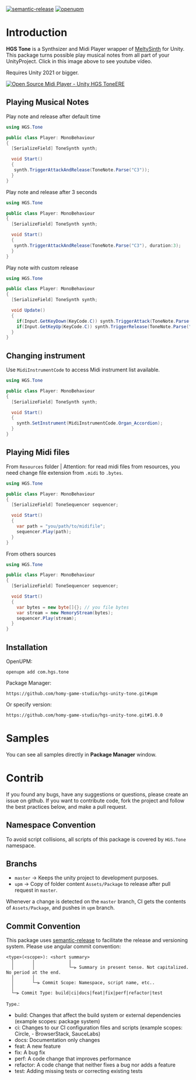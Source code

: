 [![semantic-release](https://img.shields.io/badge/%20%20%F0%9F%93%A6%F0%9F%9A%80-semantic--release-e10079.svg)](https://github.com/semantic-release/semantic-release)
[![openupm](https://img.shields.io/npm/v/com.hgs.tone?label=openupm&registry_uri=https://package.openupm.com)](https://openupm.com/packages/com.hgs.tone/)

# Introduction

**HGS Tone** is a Synthsizer and Midi Player wrapper of [MeltySinth](https://github.com/sinshu/meltysynth) for Unity. This package turns possible play musical notes from all part of your UnityProject. Click in this image above to see youtube vídeo.

Requires Unity 2021 or bigger.

[![Open Source Midi Player - Unity HGS ToneERE](https://img.youtube.com/vi/aB1sLm0zri8/0.jpg)](https://www.youtube.com/watch?v=aB1sLm0zri8)

## Playing Musical Notes

Play note and release after default time

```cs
using HGS.Tone

public class Player: MonoBehaviour
{
  [SerializeField] ToneSynth synth;

  void Start()
  {
   synth.TriggerAttackAndRelease(ToneNote.Parse("C3"));
  }
}
```

Play note and release after 3 seconds

```cs
using HGS.Tone

public class Player: MonoBehaviour
{
  [SerializeField] ToneSynth synth;

  void Start()
  {
   synth.TriggerAttackAndRelease(ToneNote.Parse("C3"), duration:3);
  }
}
```

Play note with custom release

```cs
using HGS.Tone

public class Player: MonoBehaviour
{
  [SerializeField] ToneSynth synth;

  void Update()
  {
    if(Input.GetKeyDown(KeyCode.C)) synth.TriggerAttack(ToneNote.Parse("C3"));
    if(Input.GetKeyUp(KeyCode.C)) synth.TriggerRelease(ToneNote.Parse("C3"));
  }
}
```

## Changing instrument

Use `MidiInstrumentCode` to access Midi instrument list available.

```cs
using HGS.Tone

public class Player: MonoBehaviour
{
  [SerializeField] ToneSynth synth;

  void Start()
  {
    synth.SetInstrument(MidiInstrumentCode.Organ_Accordion);
  }
}
```

## Playing Midi files

From `Resources` folder
| Attention: for read midi files from resources, you need change file extension from `.midi` to `.bytes`.

```cs
using HGS.Tone

public class Player: MonoBehaviour
{
  [SerializeField] ToneSequencer sequencer;

  void Start()
  {
    var path = "you/path/to/midifile";
    sequencer.Play(path);
  }
}
```

From others sources

```cs
using HGS.Tone

public class Player: MonoBehaviour
{
  [SerializeField] ToneSequencer sequencer;

  void Start()
  {
    var bytes = new byte[]{}; // you file bytes
    var stream = new MemoryStream(bytes);
    sequencer.Play(stream);
  }
}
```

## Installation

OpenUPM:

`openupm add com.hgs.tone`

Package Manager:

`https://github.com/homy-game-studio/hgs-unity-tone.git#upm`

Or specify version:

`https://github.com/homy-game-studio/hgs-unity-tone.git#1.0.0`

# Samples

You can see all samples directly in **Package Manager** window.

# Contrib

If you found any bugs, have any suggestions or questions, please create an issue on github. If you want to contribute code, fork the project and follow the best practices below, and make a pull request.

## Namespace Convention

To avoid script collisions, all scripts of this package is covered by `HGS.Tone` namespace.

## Branchs

- `master` -> Keeps the unity project to development purposes.
- `upm` -> Copy of folder content `Assets/Package` to release after pull request in `master`.

Whenever a change is detected on the `master` branch, CI gets the contents of `Assets/Package`, and pushes in `upm` branch.

## Commit Convention

This package uses [semantic-release](https://github.com/semantic-release/semantic-release) to facilitate the release and versioning system. Please use angular commit convention:

```
<type>(<scope>): <short summary>
  │       │             │
  │       │             └─⫸ Summary in present tense. Not capitalized. No period at the end.
  │       │
  │       └─⫸ Commit Scope: Namespace, script name, etc..
  │
  └─⫸ Commit Type: build|ci|docs|feat|fix|perf|refactor|test
```

`Type`.:

- build: Changes that affect the build system or external dependencies (example scopes: package system)
- ci: Changes to our CI configuration files and scripts (example scopes: Circle, - BrowserStack, SauceLabs)
- docs: Documentation only changes
- feat: A new feature
- fix: A bug fix
- perf: A code change that improves performance
- refactor: A code change that neither fixes a bug nor adds a feature
- test: Adding missing tests or correcting existing tests
